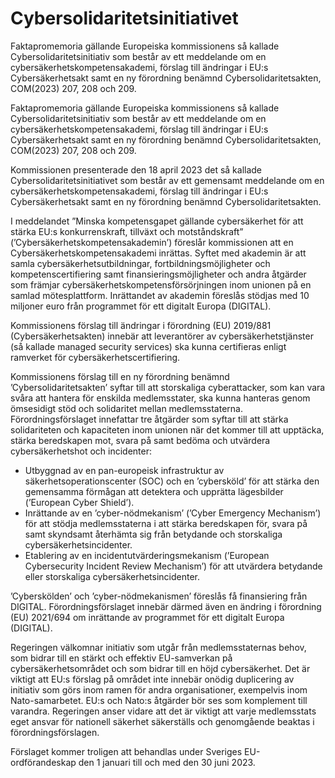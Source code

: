 # Cybersolidaritetsinitiativet

Faktapromemoria gällande Europeiska kommissionens så kallade Cybersolidaritetsinitiativ som består av ett meddelande om en cybersäkerhetskompetensakademi, förslag till ändringar i EU:s Cybersäkerhetsakt samt en ny förordning benämnd Cybersolidaritetsakten, COM(2023) 207, 208 och 209.

Faktapromemoria gällande Europeiska kommissionens så kallade Cybersolidaritetsinitiativ som består av ett meddelande om en cybersäkerhetskompetensakademi, förslag till ändringar i EU:s Cybersäkerhetsakt samt en ny förordning benämnd Cybersolidaritetsakten, COM(2023) 207, 208 och 209.

Kommissionen presenterade den 18 april 2023 det så kallade Cybersolidaritetsinitiativet som består av ett gemensamt meddelande om en cybersäkerhetskompetensakademi, förslag till ändringar i EU:s Cybersäkerhetsakt samt en ny förordning benämnd Cybersolidaritetsakten.

I meddelandet ”Minska kompetensgapet gällande cybersäkerhet för att stärka EU:s konkurrenskraft, tillväxt och motståndskraft”
(’Cybersäkerhetskompetensakademin’) föreslår kommissionen att en
Cybersäkerhetskompetensakademi inrättas. Syftet med akademin är att samla cybersäkerhetsutbildningar, fortbildningsmöjligheter och
kompetenscertifiering samt finansieringsmöjligheter och andra åtgärder som främjar cybersäkerhetskompetensförsörjningen inom unionen på en samlad mötesplattform. Inrättandet av akademin föreslås stödjas med 10 miljoner euro från programmet för ett digitalt Europa (DIGITAL).

Kommissionens förslag till ändringar i förordning (EU) 2019/881 (Cybersäkerhetsakten) innebär att leverantörer av cybersäkerhetstjänster (så kallade managed security services) ska kunna certifieras enligt ramverket för cybersäkerhetscertifiering.

Kommissionens förslag till en ny förordning benämnd ’Cybersolidaritetsakten’ syftar till att storskaliga cyberattacker, som kan vara svåra att hantera för enskilda medlemsstater, ska kunna hanteras genom ömsesidigt stöd och solidaritet mellan medlemsstaterna. Förordningsförslaget innefattar tre åtgärder som syftar till att stärka solidariteten och kapaciteten inom unionen när det kommer till att upptäcka, stärka beredskapen mot, svara på samt bedöma och utvärdera cybersäkerhetshot och incidenter:

* Utbyggnad av en pan-europeisk infrastruktur av säkerhetsoperationscenter (SOC) och en ’cybersköld’ för att stärka den gemensamma förmågan att detektera och upprätta lägesbilder (’European Cyber Shield’).
* Inrättande av en ’cyber-nödmekanism’ (’Cyber Emergency Mechanism’) för att stödja medlemsstaterna i att stärka beredskapen för, svara på samt skyndsamt återhämta sig från betydande och storskaliga cybersäkerhetsincidenter.
* Etablering av en incidentutvärderingsmekanism (’European Cybersecurity Incident Review Mechanism’) för att utvärdera betydande eller storskaliga cybersäkerhetsincidenter.

’Cyberskölden’ och ’cyber-nödmekanismen’ föreslås få finansiering från DIGITAL. Förordningsförslaget innebär därmed även en ändring i förordning (EU) 2021/694 om inrättande av programmet för ett digitalt Europa (DIGITAL).

Regeringen välkomnar initiativ som utgår från medlemsstaternas behov, som bidrar till en stärkt och effektiv EU-samverkan på cybersäkerhetsområdet och som bidrar till en höjd cybersäkerhet. Det är viktigt att EU:s förslag på området inte innebär onödig duplicering av initiativ som görs inom ramen för andra organisationer, exempelvis inom Nato-samarbetet. EU:s och Nato:s åtgärder bör ses som komplement till varandra. Regeringen anser vidare att det är viktigt att varje medlemsstats eget ansvar för nationell säkerhet säkerställs och genomgående beaktas i förordningsförslagen.

Förslaget kommer troligen att behandlas under Sveriges EU-ordförandeskap den 1 januari till och med den 30 juni 2023.
